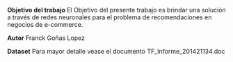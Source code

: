 **Objetivo del trabajo**
El Objetivo del presente trabajo es brindar una solución a través de redes neuronales para el problema de recomendaciones en negocios de e-commerce.

**Autor**
Franck Goñas Lopez

**Dataset**
Para mayor detalle vease el documento TF_Informe_201421134.doc

